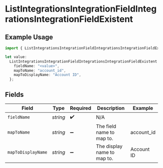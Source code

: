 # ListIntegrationsIntegrationFieldIntegrationsIntegrationFieldExistent

## Example Usage

```typescript
import { ListIntegrationsIntegrationFieldIntegrationsIntegrationFieldExistent } from "sdk-node-platform/models/operations";

let value:
  ListIntegrationsIntegrationFieldIntegrationsIntegrationFieldExistent = {
    fieldName: "<value>",
    mapToName: "account_id",
    mapToDisplayName: "Account ID",
  };
```

## Fields

| Field                       | Type                        | Required                    | Description                 | Example                     |
| --------------------------- | --------------------------- | --------------------------- | --------------------------- | --------------------------- |
| `fieldName`                 | *string*                    | :heavy_check_mark:          | N/A                         |                             |
| `mapToName`                 | *string*                    | :heavy_minus_sign:          | The field name to map to.   | account_id                  |
| `mapToDisplayName`          | *string*                    | :heavy_minus_sign:          | The display name to map to. | Account ID                  |
